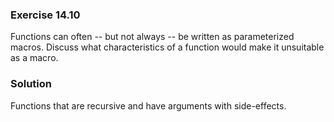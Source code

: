 ### Exercise 14.10

Functions can often -- but not always -- be written as parameterized macros.
Discuss what characteristics of a function would make it unsuitable as a macro.

### Solution
Functions that are recursive and have arguments with side-effects.
